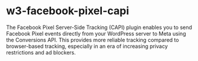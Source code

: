 # w3-facebook-pixel-capi
The Facebook Pixel Server-Side Tracking (CAPI) plugin enables you to send Facebook Pixel events directly from your WordPress server to Meta using the Conversions API. This provides more reliable tracking compared to browser-based tracking, especially in an era of increasing privacy restrictions and ad blockers.
